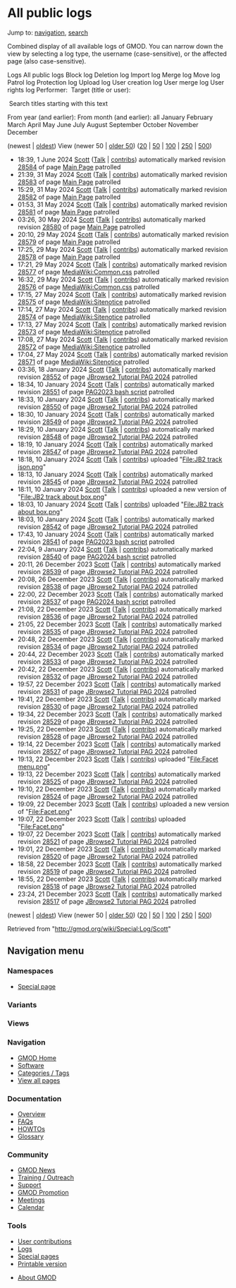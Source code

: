<div id="mw-page-base" class="noprint">

</div>

<div id="mw-head-base" class="noprint">

</div>

<div id="content" class="mw-body" role="main">

<span id="top"></span>

<div id="mw-js-message" style="display:none;">

</div>



# <span dir="auto">All public logs</span>

<div id="bodyContent">

<div id="contentSub">

</div>

<div id="jump-to-nav" class="mw-jump">

Jump to: [navigation](#mw-navigation), [search](#p-search)

</div>

<div id="mw-content-text">

Combined display of all available logs of GMOD. You can narrow down the
view by selecting a log type, the username (case-sensitive), or the
affected page (also case-sensitive).

Logs All public logs Block log Deletion log Import log Merge log Move
log Patrol log Protection log Upload log User creation log User merge
log User rights log <span style="white-space: nowrap">Performer: </span>
<span style="white-space: nowrap">Target (title or user): </span>

 Search titles starting with this text

From year (and earlier): From month (and earlier): all January February
March April May June July August September October November December

(newest \| <a
href="/mediawiki/index.php?title=Special:Log/Scott&amp;dir=prev&amp;type=&amp;user=Scott"
class="mw-lastlink" rel="last" title="Special:Log/Scott">oldest</a>)
View (newer 50 \| <a
href="/mediawiki/index.php?title=Special:Log/Scott&amp;offset=20231221232427&amp;type=&amp;user=Scott"
class="mw-nextlink" rel="next" title="Special:Log/Scott">older 50</a>)
(<a
href="/mediawiki/index.php?title=Special:Log/Scott&amp;offset=&amp;limit=20&amp;type=&amp;user=Scott"
class="mw-numlink" title="Special:Log/Scott">20</a> \| <a
href="/mediawiki/index.php?title=Special:Log/Scott&amp;offset=&amp;limit=50&amp;type=&amp;user=Scott"
class="mw-numlink" title="Special:Log/Scott">50</a> \| <a
href="/mediawiki/index.php?title=Special:Log/Scott&amp;offset=&amp;limit=100&amp;type=&amp;user=Scott"
class="mw-numlink" title="Special:Log/Scott">100</a> \| <a
href="/mediawiki/index.php?title=Special:Log/Scott&amp;offset=&amp;limit=250&amp;type=&amp;user=Scott"
class="mw-numlink" title="Special:Log/Scott">250</a> \| <a
href="/mediawiki/index.php?title=Special:Log/Scott&amp;offset=&amp;limit=500&amp;type=&amp;user=Scott"
class="mw-numlink" title="Special:Log/Scott">500</a>)

- 18:39, 1 June 2024 <a href="/wiki/User:Scott" class="mw-userlink"
  title="User:Scott">Scott</a>
  <span class="mw-usertoollinks">([Talk](/wiki/User_talk:Scott "User talk:Scott")
  \|
  [contribs](/wiki/Special:Contributions/Scott "Special:Contributions/Scott"))</span>
  automatically marked revision
  [28584](/mediawiki/index.php?title=Main_Page&oldid=28584&diff=prev "Main Page")
  of page [Main Page](/wiki/Main_Page "Main Page") patrolled
- 21:39, 31 May 2024 <a href="/wiki/User:Scott" class="mw-userlink"
  title="User:Scott">Scott</a>
  <span class="mw-usertoollinks">([Talk](/wiki/User_talk:Scott "User talk:Scott")
  \|
  [contribs](/wiki/Special:Contributions/Scott "Special:Contributions/Scott"))</span>
  automatically marked revision
  [28583](/mediawiki/index.php?title=Main_Page&oldid=28583&diff=prev "Main Page")
  of page [Main Page](/wiki/Main_Page "Main Page") patrolled
- 15:29, 31 May 2024 <a href="/wiki/User:Scott" class="mw-userlink"
  title="User:Scott">Scott</a>
  <span class="mw-usertoollinks">([Talk](/wiki/User_talk:Scott "User talk:Scott")
  \|
  [contribs](/wiki/Special:Contributions/Scott "Special:Contributions/Scott"))</span>
  automatically marked revision
  [28582](/mediawiki/index.php?title=Main_Page&oldid=28582&diff=prev "Main Page")
  of page [Main Page](/wiki/Main_Page "Main Page") patrolled
- 01:53, 31 May 2024 <a href="/wiki/User:Scott" class="mw-userlink"
  title="User:Scott">Scott</a>
  <span class="mw-usertoollinks">([Talk](/wiki/User_talk:Scott "User talk:Scott")
  \|
  [contribs](/wiki/Special:Contributions/Scott "Special:Contributions/Scott"))</span>
  automatically marked revision
  [28581](/mediawiki/index.php?title=Main_Page&oldid=28581&diff=prev "Main Page")
  of page [Main Page](/wiki/Main_Page "Main Page") patrolled
- 03:26, 30 May 2024 <a href="/wiki/User:Scott" class="mw-userlink"
  title="User:Scott">Scott</a>
  <span class="mw-usertoollinks">([Talk](/wiki/User_talk:Scott "User talk:Scott")
  \|
  [contribs](/wiki/Special:Contributions/Scott "Special:Contributions/Scott"))</span>
  automatically marked revision
  [28580](/mediawiki/index.php?title=Main_Page&oldid=28580&diff=prev "Main Page")
  of page [Main Page](/wiki/Main_Page "Main Page") patrolled
- 20:10, 29 May 2024 <a href="/wiki/User:Scott" class="mw-userlink"
  title="User:Scott">Scott</a>
  <span class="mw-usertoollinks">([Talk](/wiki/User_talk:Scott "User talk:Scott")
  \|
  [contribs](/wiki/Special:Contributions/Scott "Special:Contributions/Scott"))</span>
  automatically marked revision
  [28579](/mediawiki/index.php?title=Main_Page&oldid=28579&diff=prev "Main Page")
  of page [Main Page](/wiki/Main_Page "Main Page") patrolled
- 17:25, 29 May 2024 <a href="/wiki/User:Scott" class="mw-userlink"
  title="User:Scott">Scott</a>
  <span class="mw-usertoollinks">([Talk](/wiki/User_talk:Scott "User talk:Scott")
  \|
  [contribs](/wiki/Special:Contributions/Scott "Special:Contributions/Scott"))</span>
  automatically marked revision
  [28578](/mediawiki/index.php?title=Main_Page&oldid=28578&diff=prev "Main Page")
  of page [Main Page](/wiki/Main_Page "Main Page") patrolled
- 17:21, 29 May 2024 <a href="/wiki/User:Scott" class="mw-userlink"
  title="User:Scott">Scott</a>
  <span class="mw-usertoollinks">([Talk](/wiki/User_talk:Scott "User talk:Scott")
  \|
  [contribs](/wiki/Special:Contributions/Scott "Special:Contributions/Scott"))</span>
  automatically marked revision
  [28577](/mediawiki/index.php?title=MediaWiki:Common.css&oldid=28577&diff=prev "MediaWiki:Common.css")
  of page
  [MediaWiki:Common.css](/wiki/MediaWiki:Common.css "MediaWiki:Common.css")
  patrolled
- 16:32, 29 May 2024 <a href="/wiki/User:Scott" class="mw-userlink"
  title="User:Scott">Scott</a>
  <span class="mw-usertoollinks">([Talk](/wiki/User_talk:Scott "User talk:Scott")
  \|
  [contribs](/wiki/Special:Contributions/Scott "Special:Contributions/Scott"))</span>
  automatically marked revision
  [28576](/mediawiki/index.php?title=MediaWiki:Common.css&oldid=28576&diff=prev "MediaWiki:Common.css")
  of page
  [MediaWiki:Common.css](/wiki/MediaWiki:Common.css "MediaWiki:Common.css")
  patrolled
- 17:15, 27 May 2024 <a href="/wiki/User:Scott" class="mw-userlink"
  title="User:Scott">Scott</a>
  <span class="mw-usertoollinks">([Talk](/wiki/User_talk:Scott "User talk:Scott")
  \|
  [contribs](/wiki/Special:Contributions/Scott "Special:Contributions/Scott"))</span>
  automatically marked revision
  [28575](/mediawiki/index.php?title=MediaWiki:Sitenotice&oldid=28575&diff=prev "MediaWiki:Sitenotice")
  of page
  [MediaWiki:Sitenotice](/wiki/MediaWiki:Sitenotice "MediaWiki:Sitenotice")
  patrolled
- 17:14, 27 May 2024 <a href="/wiki/User:Scott" class="mw-userlink"
  title="User:Scott">Scott</a>
  <span class="mw-usertoollinks">([Talk](/wiki/User_talk:Scott "User talk:Scott")
  \|
  [contribs](/wiki/Special:Contributions/Scott "Special:Contributions/Scott"))</span>
  automatically marked revision
  [28574](/mediawiki/index.php?title=MediaWiki:Sitenotice&oldid=28574&diff=prev "MediaWiki:Sitenotice")
  of page
  [MediaWiki:Sitenotice](/wiki/MediaWiki:Sitenotice "MediaWiki:Sitenotice")
  patrolled
- 17:13, 27 May 2024 <a href="/wiki/User:Scott" class="mw-userlink"
  title="User:Scott">Scott</a>
  <span class="mw-usertoollinks">([Talk](/wiki/User_talk:Scott "User talk:Scott")
  \|
  [contribs](/wiki/Special:Contributions/Scott "Special:Contributions/Scott"))</span>
  automatically marked revision
  [28573](/mediawiki/index.php?title=MediaWiki:Sitenotice&oldid=28573&diff=prev "MediaWiki:Sitenotice")
  of page
  [MediaWiki:Sitenotice](/wiki/MediaWiki:Sitenotice "MediaWiki:Sitenotice")
  patrolled
- 17:08, 27 May 2024 <a href="/wiki/User:Scott" class="mw-userlink"
  title="User:Scott">Scott</a>
  <span class="mw-usertoollinks">([Talk](/wiki/User_talk:Scott "User talk:Scott")
  \|
  [contribs](/wiki/Special:Contributions/Scott "Special:Contributions/Scott"))</span>
  automatically marked revision
  [28572](/mediawiki/index.php?title=MediaWiki:Sitenotice&oldid=28572&diff=prev "MediaWiki:Sitenotice")
  of page
  [MediaWiki:Sitenotice](/wiki/MediaWiki:Sitenotice "MediaWiki:Sitenotice")
  patrolled
- 17:04, 27 May 2024 <a href="/wiki/User:Scott" class="mw-userlink"
  title="User:Scott">Scott</a>
  <span class="mw-usertoollinks">([Talk](/wiki/User_talk:Scott "User talk:Scott")
  \|
  [contribs](/wiki/Special:Contributions/Scott "Special:Contributions/Scott"))</span>
  automatically marked revision
  [28571](/mediawiki/index.php?title=MediaWiki:Sitenotice&oldid=28571&diff=prev "MediaWiki:Sitenotice")
  of page
  [MediaWiki:Sitenotice](/wiki/MediaWiki:Sitenotice "MediaWiki:Sitenotice")
  patrolled
- 03:36, 18 January 2024 <a href="/wiki/User:Scott" class="mw-userlink"
  title="User:Scott">Scott</a>
  <span class="mw-usertoollinks">([Talk](/wiki/User_talk:Scott "User talk:Scott")
  \|
  [contribs](/wiki/Special:Contributions/Scott "Special:Contributions/Scott"))</span>
  automatically marked revision
  [28552](/mediawiki/index.php?title=JBrowse2_Tutorial_PAG_2024&oldid=28552&diff=prev "JBrowse2 Tutorial PAG 2024")
  of page [JBrowse2 Tutorial PAG
  2024](/wiki/JBrowse2_Tutorial_PAG_2024 "JBrowse2 Tutorial PAG 2024")
  patrolled
- 18:34, 10 January 2024 <a href="/wiki/User:Scott" class="mw-userlink"
  title="User:Scott">Scott</a>
  <span class="mw-usertoollinks">([Talk](/wiki/User_talk:Scott "User talk:Scott")
  \|
  [contribs](/wiki/Special:Contributions/Scott "Special:Contributions/Scott"))</span>
  automatically marked revision
  [28551](/mediawiki/index.php?title=PAG2023_bash_script&oldid=28551&diff=prev "PAG2023 bash script")
  of page [PAG2023 bash
  script](/wiki/PAG2023_bash_script "PAG2023 bash script") patrolled
- 18:33, 10 January 2024 <a href="/wiki/User:Scott" class="mw-userlink"
  title="User:Scott">Scott</a>
  <span class="mw-usertoollinks">([Talk](/wiki/User_talk:Scott "User talk:Scott")
  \|
  [contribs](/wiki/Special:Contributions/Scott "Special:Contributions/Scott"))</span>
  automatically marked revision
  [28550](/mediawiki/index.php?title=JBrowse2_Tutorial_PAG_2024&oldid=28550&diff=prev "JBrowse2 Tutorial PAG 2024")
  of page [JBrowse2 Tutorial PAG
  2024](/wiki/JBrowse2_Tutorial_PAG_2024 "JBrowse2 Tutorial PAG 2024")
  patrolled
- 18:30, 10 January 2024 <a href="/wiki/User:Scott" class="mw-userlink"
  title="User:Scott">Scott</a>
  <span class="mw-usertoollinks">([Talk](/wiki/User_talk:Scott "User talk:Scott")
  \|
  [contribs](/wiki/Special:Contributions/Scott "Special:Contributions/Scott"))</span>
  automatically marked revision
  [28549](/mediawiki/index.php?title=JBrowse2_Tutorial_PAG_2024&oldid=28549&diff=prev "JBrowse2 Tutorial PAG 2024")
  of page [JBrowse2 Tutorial PAG
  2024](/wiki/JBrowse2_Tutorial_PAG_2024 "JBrowse2 Tutorial PAG 2024")
  patrolled
- 18:29, 10 January 2024 <a href="/wiki/User:Scott" class="mw-userlink"
  title="User:Scott">Scott</a>
  <span class="mw-usertoollinks">([Talk](/wiki/User_talk:Scott "User talk:Scott")
  \|
  [contribs](/wiki/Special:Contributions/Scott "Special:Contributions/Scott"))</span>
  automatically marked revision
  [28548](/mediawiki/index.php?title=JBrowse2_Tutorial_PAG_2024&oldid=28548&diff=prev "JBrowse2 Tutorial PAG 2024")
  of page [JBrowse2 Tutorial PAG
  2024](/wiki/JBrowse2_Tutorial_PAG_2024 "JBrowse2 Tutorial PAG 2024")
  patrolled
- 18:19, 10 January 2024 <a href="/wiki/User:Scott" class="mw-userlink"
  title="User:Scott">Scott</a>
  <span class="mw-usertoollinks">([Talk](/wiki/User_talk:Scott "User talk:Scott")
  \|
  [contribs](/wiki/Special:Contributions/Scott "Special:Contributions/Scott"))</span>
  automatically marked revision
  [28547](/mediawiki/index.php?title=JBrowse2_Tutorial_PAG_2024&oldid=28547&diff=prev "JBrowse2 Tutorial PAG 2024")
  of page [JBrowse2 Tutorial PAG
  2024](/wiki/JBrowse2_Tutorial_PAG_2024 "JBrowse2 Tutorial PAG 2024")
  patrolled
- 18:18, 10 January 2024 <a href="/wiki/User:Scott" class="mw-userlink"
  title="User:Scott">Scott</a>
  <span class="mw-usertoollinks">([Talk](/wiki/User_talk:Scott "User talk:Scott")
  \|
  [contribs](/wiki/Special:Contributions/Scott "Special:Contributions/Scott"))</span>
  uploaded "[File:JB2 track
  json.png](/wiki/File:JB2_track_json.png "File:JB2 track json.png")"
- 18:13, 10 January 2024 <a href="/wiki/User:Scott" class="mw-userlink"
  title="User:Scott">Scott</a>
  <span class="mw-usertoollinks">([Talk](/wiki/User_talk:Scott "User talk:Scott")
  \|
  [contribs](/wiki/Special:Contributions/Scott "Special:Contributions/Scott"))</span>
  automatically marked revision
  [28545](/mediawiki/index.php?title=JBrowse2_Tutorial_PAG_2024&oldid=28545&diff=prev "JBrowse2 Tutorial PAG 2024")
  of page [JBrowse2 Tutorial PAG
  2024](/wiki/JBrowse2_Tutorial_PAG_2024 "JBrowse2 Tutorial PAG 2024")
  patrolled
- 18:11, 10 January 2024 <a href="/wiki/User:Scott" class="mw-userlink"
  title="User:Scott">Scott</a>
  <span class="mw-usertoollinks">([Talk](/wiki/User_talk:Scott "User talk:Scott")
  \|
  [contribs](/wiki/Special:Contributions/Scott "Special:Contributions/Scott"))</span>
  uploaded a new version of "[File:JB2 track about
  box.png](/wiki/File:JB2_track_about_box.png "File:JB2 track about box.png")"
- 18:03, 10 January 2024 <a href="/wiki/User:Scott" class="mw-userlink"
  title="User:Scott">Scott</a>
  <span class="mw-usertoollinks">([Talk](/wiki/User_talk:Scott "User talk:Scott")
  \|
  [contribs](/wiki/Special:Contributions/Scott "Special:Contributions/Scott"))</span>
  uploaded "[File:JB2 track about
  box.png](/wiki/File:JB2_track_about_box.png "File:JB2 track about box.png")"
- 18:03, 10 January 2024 <a href="/wiki/User:Scott" class="mw-userlink"
  title="User:Scott">Scott</a>
  <span class="mw-usertoollinks">([Talk](/wiki/User_talk:Scott "User talk:Scott")
  \|
  [contribs](/wiki/Special:Contributions/Scott "Special:Contributions/Scott"))</span>
  automatically marked revision
  [28542](/mediawiki/index.php?title=JBrowse2_Tutorial_PAG_2024&oldid=28542&diff=prev "JBrowse2 Tutorial PAG 2024")
  of page [JBrowse2 Tutorial PAG
  2024](/wiki/JBrowse2_Tutorial_PAG_2024 "JBrowse2 Tutorial PAG 2024")
  patrolled
- 17:43, 10 January 2024 <a href="/wiki/User:Scott" class="mw-userlink"
  title="User:Scott">Scott</a>
  <span class="mw-usertoollinks">([Talk](/wiki/User_talk:Scott "User talk:Scott")
  \|
  [contribs](/wiki/Special:Contributions/Scott "Special:Contributions/Scott"))</span>
  automatically marked revision
  [28541](/mediawiki/index.php?title=PAG2023_bash_script&oldid=28541&diff=prev "PAG2023 bash script")
  of page [PAG2023 bash
  script](/wiki/PAG2023_bash_script "PAG2023 bash script") patrolled
- 22:04, 9 January 2024 <a href="/wiki/User:Scott" class="mw-userlink"
  title="User:Scott">Scott</a>
  <span class="mw-usertoollinks">([Talk](/wiki/User_talk:Scott "User talk:Scott")
  \|
  [contribs](/wiki/Special:Contributions/Scott "Special:Contributions/Scott"))</span>
  automatically marked revision
  [28540](/mediawiki/index.php?title=PAG2024_bash_script&oldid=28540&diff=prev "PAG2024 bash script")
  of page [PAG2024 bash
  script](/wiki/PAG2024_bash_script "PAG2024 bash script") patrolled
- 20:11, 26 December 2023 <a href="/wiki/User:Scott" class="mw-userlink"
  title="User:Scott">Scott</a>
  <span class="mw-usertoollinks">([Talk](/wiki/User_talk:Scott "User talk:Scott")
  \|
  [contribs](/wiki/Special:Contributions/Scott "Special:Contributions/Scott"))</span>
  automatically marked revision
  [28539](/mediawiki/index.php?title=JBrowse2_Tutorial_PAG_2024&oldid=28539&diff=prev "JBrowse2 Tutorial PAG 2024")
  of page [JBrowse2 Tutorial PAG
  2024](/wiki/JBrowse2_Tutorial_PAG_2024 "JBrowse2 Tutorial PAG 2024")
  patrolled
- 20:08, 26 December 2023 <a href="/wiki/User:Scott" class="mw-userlink"
  title="User:Scott">Scott</a>
  <span class="mw-usertoollinks">([Talk](/wiki/User_talk:Scott "User talk:Scott")
  \|
  [contribs](/wiki/Special:Contributions/Scott "Special:Contributions/Scott"))</span>
  automatically marked revision
  [28538](/mediawiki/index.php?title=JBrowse2_Tutorial_PAG_2024&oldid=28538&diff=prev "JBrowse2 Tutorial PAG 2024")
  of page [JBrowse2 Tutorial PAG
  2024](/wiki/JBrowse2_Tutorial_PAG_2024 "JBrowse2 Tutorial PAG 2024")
  patrolled
- 22:00, 22 December 2023 <a href="/wiki/User:Scott" class="mw-userlink"
  title="User:Scott">Scott</a>
  <span class="mw-usertoollinks">([Talk](/wiki/User_talk:Scott "User talk:Scott")
  \|
  [contribs](/wiki/Special:Contributions/Scott "Special:Contributions/Scott"))</span>
  automatically marked revision
  [28537](/mediawiki/index.php?title=PAG2024_bash_script&oldid=28537&diff=prev "PAG2024 bash script")
  of page [PAG2024 bash
  script](/wiki/PAG2024_bash_script "PAG2024 bash script") patrolled
- 21:08, 22 December 2023 <a href="/wiki/User:Scott" class="mw-userlink"
  title="User:Scott">Scott</a>
  <span class="mw-usertoollinks">([Talk](/wiki/User_talk:Scott "User talk:Scott")
  \|
  [contribs](/wiki/Special:Contributions/Scott "Special:Contributions/Scott"))</span>
  automatically marked revision
  [28536](/mediawiki/index.php?title=JBrowse2_Tutorial_PAG_2024&oldid=28536&diff=prev "JBrowse2 Tutorial PAG 2024")
  of page [JBrowse2 Tutorial PAG
  2024](/wiki/JBrowse2_Tutorial_PAG_2024 "JBrowse2 Tutorial PAG 2024")
  patrolled
- 21:05, 22 December 2023 <a href="/wiki/User:Scott" class="mw-userlink"
  title="User:Scott">Scott</a>
  <span class="mw-usertoollinks">([Talk](/wiki/User_talk:Scott "User talk:Scott")
  \|
  [contribs](/wiki/Special:Contributions/Scott "Special:Contributions/Scott"))</span>
  automatically marked revision
  [28535](/mediawiki/index.php?title=JBrowse2_Tutorial_PAG_2024&oldid=28535&diff=prev "JBrowse2 Tutorial PAG 2024")
  of page [JBrowse2 Tutorial PAG
  2024](/wiki/JBrowse2_Tutorial_PAG_2024 "JBrowse2 Tutorial PAG 2024")
  patrolled
- 20:48, 22 December 2023 <a href="/wiki/User:Scott" class="mw-userlink"
  title="User:Scott">Scott</a>
  <span class="mw-usertoollinks">([Talk](/wiki/User_talk:Scott "User talk:Scott")
  \|
  [contribs](/wiki/Special:Contributions/Scott "Special:Contributions/Scott"))</span>
  automatically marked revision
  [28534](/mediawiki/index.php?title=JBrowse2_Tutorial_PAG_2024&oldid=28534&diff=prev "JBrowse2 Tutorial PAG 2024")
  of page [JBrowse2 Tutorial PAG
  2024](/wiki/JBrowse2_Tutorial_PAG_2024 "JBrowse2 Tutorial PAG 2024")
  patrolled
- 20:44, 22 December 2023 <a href="/wiki/User:Scott" class="mw-userlink"
  title="User:Scott">Scott</a>
  <span class="mw-usertoollinks">([Talk](/wiki/User_talk:Scott "User talk:Scott")
  \|
  [contribs](/wiki/Special:Contributions/Scott "Special:Contributions/Scott"))</span>
  automatically marked revision
  [28533](/mediawiki/index.php?title=JBrowse2_Tutorial_PAG_2024&oldid=28533&diff=prev "JBrowse2 Tutorial PAG 2024")
  of page [JBrowse2 Tutorial PAG
  2024](/wiki/JBrowse2_Tutorial_PAG_2024 "JBrowse2 Tutorial PAG 2024")
  patrolled
- 20:42, 22 December 2023 <a href="/wiki/User:Scott" class="mw-userlink"
  title="User:Scott">Scott</a>
  <span class="mw-usertoollinks">([Talk](/wiki/User_talk:Scott "User talk:Scott")
  \|
  [contribs](/wiki/Special:Contributions/Scott "Special:Contributions/Scott"))</span>
  automatically marked revision
  [28532](/mediawiki/index.php?title=JBrowse2_Tutorial_PAG_2024&oldid=28532&diff=prev "JBrowse2 Tutorial PAG 2024")
  of page [JBrowse2 Tutorial PAG
  2024](/wiki/JBrowse2_Tutorial_PAG_2024 "JBrowse2 Tutorial PAG 2024")
  patrolled
- 19:57, 22 December 2023 <a href="/wiki/User:Scott" class="mw-userlink"
  title="User:Scott">Scott</a>
  <span class="mw-usertoollinks">([Talk](/wiki/User_talk:Scott "User talk:Scott")
  \|
  [contribs](/wiki/Special:Contributions/Scott "Special:Contributions/Scott"))</span>
  automatically marked revision
  [28531](/mediawiki/index.php?title=JBrowse2_Tutorial_PAG_2024&oldid=28531&diff=prev "JBrowse2 Tutorial PAG 2024")
  of page [JBrowse2 Tutorial PAG
  2024](/wiki/JBrowse2_Tutorial_PAG_2024 "JBrowse2 Tutorial PAG 2024")
  patrolled
- 19:41, 22 December 2023 <a href="/wiki/User:Scott" class="mw-userlink"
  title="User:Scott">Scott</a>
  <span class="mw-usertoollinks">([Talk](/wiki/User_talk:Scott "User talk:Scott")
  \|
  [contribs](/wiki/Special:Contributions/Scott "Special:Contributions/Scott"))</span>
  automatically marked revision
  [28530](/mediawiki/index.php?title=JBrowse2_Tutorial_PAG_2024&oldid=28530&diff=prev "JBrowse2 Tutorial PAG 2024")
  of page [JBrowse2 Tutorial PAG
  2024](/wiki/JBrowse2_Tutorial_PAG_2024 "JBrowse2 Tutorial PAG 2024")
  patrolled
- 19:34, 22 December 2023 <a href="/wiki/User:Scott" class="mw-userlink"
  title="User:Scott">Scott</a>
  <span class="mw-usertoollinks">([Talk](/wiki/User_talk:Scott "User talk:Scott")
  \|
  [contribs](/wiki/Special:Contributions/Scott "Special:Contributions/Scott"))</span>
  automatically marked revision
  [28529](/mediawiki/index.php?title=JBrowse2_Tutorial_PAG_2024&oldid=28529&diff=prev "JBrowse2 Tutorial PAG 2024")
  of page [JBrowse2 Tutorial PAG
  2024](/wiki/JBrowse2_Tutorial_PAG_2024 "JBrowse2 Tutorial PAG 2024")
  patrolled
- 19:25, 22 December 2023 <a href="/wiki/User:Scott" class="mw-userlink"
  title="User:Scott">Scott</a>
  <span class="mw-usertoollinks">([Talk](/wiki/User_talk:Scott "User talk:Scott")
  \|
  [contribs](/wiki/Special:Contributions/Scott "Special:Contributions/Scott"))</span>
  automatically marked revision
  [28528](/mediawiki/index.php?title=JBrowse2_Tutorial_PAG_2024&oldid=28528&diff=prev "JBrowse2 Tutorial PAG 2024")
  of page [JBrowse2 Tutorial PAG
  2024](/wiki/JBrowse2_Tutorial_PAG_2024 "JBrowse2 Tutorial PAG 2024")
  patrolled
- 19:14, 22 December 2023 <a href="/wiki/User:Scott" class="mw-userlink"
  title="User:Scott">Scott</a>
  <span class="mw-usertoollinks">([Talk](/wiki/User_talk:Scott "User talk:Scott")
  \|
  [contribs](/wiki/Special:Contributions/Scott "Special:Contributions/Scott"))</span>
  automatically marked revision
  [28527](/mediawiki/index.php?title=JBrowse2_Tutorial_PAG_2024&oldid=28527&diff=prev "JBrowse2 Tutorial PAG 2024")
  of page [JBrowse2 Tutorial PAG
  2024](/wiki/JBrowse2_Tutorial_PAG_2024 "JBrowse2 Tutorial PAG 2024")
  patrolled
- 19:13, 22 December 2023 <a href="/wiki/User:Scott" class="mw-userlink"
  title="User:Scott">Scott</a>
  <span class="mw-usertoollinks">([Talk](/wiki/User_talk:Scott "User talk:Scott")
  \|
  [contribs](/wiki/Special:Contributions/Scott "Special:Contributions/Scott"))</span>
  uploaded "[File:Facet
  menu.png](/wiki/File:Facet_menu.png "File:Facet menu.png")"
- 19:13, 22 December 2023 <a href="/wiki/User:Scott" class="mw-userlink"
  title="User:Scott">Scott</a>
  <span class="mw-usertoollinks">([Talk](/wiki/User_talk:Scott "User talk:Scott")
  \|
  [contribs](/wiki/Special:Contributions/Scott "Special:Contributions/Scott"))</span>
  automatically marked revision
  [28525](/mediawiki/index.php?title=JBrowse2_Tutorial_PAG_2024&oldid=28525&diff=prev "JBrowse2 Tutorial PAG 2024")
  of page [JBrowse2 Tutorial PAG
  2024](/wiki/JBrowse2_Tutorial_PAG_2024 "JBrowse2 Tutorial PAG 2024")
  patrolled
- 19:10, 22 December 2023 <a href="/wiki/User:Scott" class="mw-userlink"
  title="User:Scott">Scott</a>
  <span class="mw-usertoollinks">([Talk](/wiki/User_talk:Scott "User talk:Scott")
  \|
  [contribs](/wiki/Special:Contributions/Scott "Special:Contributions/Scott"))</span>
  automatically marked revision
  [28524](/mediawiki/index.php?title=JBrowse2_Tutorial_PAG_2024&oldid=28524&diff=prev "JBrowse2 Tutorial PAG 2024")
  of page [JBrowse2 Tutorial PAG
  2024](/wiki/JBrowse2_Tutorial_PAG_2024 "JBrowse2 Tutorial PAG 2024")
  patrolled
- 19:09, 22 December 2023 <a href="/wiki/User:Scott" class="mw-userlink"
  title="User:Scott">Scott</a>
  <span class="mw-usertoollinks">([Talk](/wiki/User_talk:Scott "User talk:Scott")
  \|
  [contribs](/wiki/Special:Contributions/Scott "Special:Contributions/Scott"))</span>
  uploaded a new version of
  "[File:Facet.png](/wiki/File:Facet.png "File:Facet.png")"
- 19:07, 22 December 2023 <a href="/wiki/User:Scott" class="mw-userlink"
  title="User:Scott">Scott</a>
  <span class="mw-usertoollinks">([Talk](/wiki/User_talk:Scott "User talk:Scott")
  \|
  [contribs](/wiki/Special:Contributions/Scott "Special:Contributions/Scott"))</span>
  uploaded "[File:Facet.png](/wiki/File:Facet.png "File:Facet.png")"
- 19:07, 22 December 2023 <a href="/wiki/User:Scott" class="mw-userlink"
  title="User:Scott">Scott</a>
  <span class="mw-usertoollinks">([Talk](/wiki/User_talk:Scott "User talk:Scott")
  \|
  [contribs](/wiki/Special:Contributions/Scott "Special:Contributions/Scott"))</span>
  automatically marked revision
  [28521](/mediawiki/index.php?title=JBrowse2_Tutorial_PAG_2024&oldid=28521&diff=prev "JBrowse2 Tutorial PAG 2024")
  of page [JBrowse2 Tutorial PAG
  2024](/wiki/JBrowse2_Tutorial_PAG_2024 "JBrowse2 Tutorial PAG 2024")
  patrolled
- 19:01, 22 December 2023 <a href="/wiki/User:Scott" class="mw-userlink"
  title="User:Scott">Scott</a>
  <span class="mw-usertoollinks">([Talk](/wiki/User_talk:Scott "User talk:Scott")
  \|
  [contribs](/wiki/Special:Contributions/Scott "Special:Contributions/Scott"))</span>
  automatically marked revision
  [28520](/mediawiki/index.php?title=JBrowse2_Tutorial_PAG_2024&oldid=28520&diff=prev "JBrowse2 Tutorial PAG 2024")
  of page [JBrowse2 Tutorial PAG
  2024](/wiki/JBrowse2_Tutorial_PAG_2024 "JBrowse2 Tutorial PAG 2024")
  patrolled
- 18:58, 22 December 2023 <a href="/wiki/User:Scott" class="mw-userlink"
  title="User:Scott">Scott</a>
  <span class="mw-usertoollinks">([Talk](/wiki/User_talk:Scott "User talk:Scott")
  \|
  [contribs](/wiki/Special:Contributions/Scott "Special:Contributions/Scott"))</span>
  automatically marked revision
  [28519](/mediawiki/index.php?title=JBrowse2_Tutorial_PAG_2024&oldid=28519&diff=prev "JBrowse2 Tutorial PAG 2024")
  of page [JBrowse2 Tutorial PAG
  2024](/wiki/JBrowse2_Tutorial_PAG_2024 "JBrowse2 Tutorial PAG 2024")
  patrolled
- 18:55, 22 December 2023 <a href="/wiki/User:Scott" class="mw-userlink"
  title="User:Scott">Scott</a>
  <span class="mw-usertoollinks">([Talk](/wiki/User_talk:Scott "User talk:Scott")
  \|
  [contribs](/wiki/Special:Contributions/Scott "Special:Contributions/Scott"))</span>
  automatically marked revision
  [28518](/mediawiki/index.php?title=JBrowse2_Tutorial_PAG_2024&oldid=28518&diff=prev "JBrowse2 Tutorial PAG 2024")
  of page [JBrowse2 Tutorial PAG
  2024](/wiki/JBrowse2_Tutorial_PAG_2024 "JBrowse2 Tutorial PAG 2024")
  patrolled
- 23:24, 21 December 2023 <a href="/wiki/User:Scott" class="mw-userlink"
  title="User:Scott">Scott</a>
  <span class="mw-usertoollinks">([Talk](/wiki/User_talk:Scott "User talk:Scott")
  \|
  [contribs](/wiki/Special:Contributions/Scott "Special:Contributions/Scott"))</span>
  automatically marked revision
  [28517](/mediawiki/index.php?title=JBrowse2_Tutorial_PAG_2024&oldid=28517&diff=prev "JBrowse2 Tutorial PAG 2024")
  of page [JBrowse2 Tutorial PAG
  2024](/wiki/JBrowse2_Tutorial_PAG_2024 "JBrowse2 Tutorial PAG 2024")
  patrolled

(newest \| <a
href="/mediawiki/index.php?title=Special:Log/Scott&amp;dir=prev&amp;type=&amp;user=Scott"
class="mw-lastlink" rel="last" title="Special:Log/Scott">oldest</a>)
View (newer 50 \| <a
href="/mediawiki/index.php?title=Special:Log/Scott&amp;offset=20231221232427&amp;type=&amp;user=Scott"
class="mw-nextlink" rel="next" title="Special:Log/Scott">older 50</a>)
(<a
href="/mediawiki/index.php?title=Special:Log/Scott&amp;offset=&amp;limit=20&amp;type=&amp;user=Scott"
class="mw-numlink" title="Special:Log/Scott">20</a> \| <a
href="/mediawiki/index.php?title=Special:Log/Scott&amp;offset=&amp;limit=50&amp;type=&amp;user=Scott"
class="mw-numlink" title="Special:Log/Scott">50</a> \| <a
href="/mediawiki/index.php?title=Special:Log/Scott&amp;offset=&amp;limit=100&amp;type=&amp;user=Scott"
class="mw-numlink" title="Special:Log/Scott">100</a> \| <a
href="/mediawiki/index.php?title=Special:Log/Scott&amp;offset=&amp;limit=250&amp;type=&amp;user=Scott"
class="mw-numlink" title="Special:Log/Scott">250</a> \| <a
href="/mediawiki/index.php?title=Special:Log/Scott&amp;offset=&amp;limit=500&amp;type=&amp;user=Scott"
class="mw-numlink" title="Special:Log/Scott">500</a>)

</div>

<div class="printfooter">

Retrieved from "<http://gmod.org/wiki/Special:Log/Scott>"

</div>

<div id="catlinks" class="catlinks catlinks-allhidden">

</div>

<div class="visualClear">

</div>

</div>

</div>

<div id="mw-navigation">

## Navigation menu

<div id="mw-head">



<div id="left-navigation">

<div id="p-namespaces" class="vectorTabs" role="navigation"
aria-labelledby="p-namespaces-label">

### Namespaces

- <span id="ca-nstab-special">[Special
  page](/wiki/Special:Log/Scott "This is a special page, you cannot edit the page itself")</span>

</div>

<div id="p-variants" class="vectorMenu emptyPortlet" role="navigation"
aria-labelledby="p-variants-label">

### 

### Variants[](#)

<div class="menu">

</div>

</div>

</div>

<div id="right-navigation">

<div id="p-views" class="vectorTabs emptyPortlet" role="navigation"
aria-labelledby="p-views-label">

### Views

</div>



</div>



</div>

</div>

</div>

<div id="mw-panel">

<div id="p-logo" role="banner">

<a href="/wiki/Main_Page"
style="background-image: url(http://gmod.org/images/GMOD-cogs.png);"
title="Visit the main page"></a>

</div>

<div id="p-Navigation" class="portal" role="navigation"
aria-labelledby="p-Navigation-label">

### Navigation

<div class="body">

- <span id="n-GMOD-Home">[GMOD Home](/wiki/Main_Page)</span>
- <span id="n-Software">[Software](/wiki/GMOD_Components)</span>
- <span id="n-Categories-.2F-Tags">[Categories /
  Tags](/wiki/Categories)</span>
- <span id="n-View-all-pages">[View all
  pages](/wiki/Special:AllPages)</span>

</div>

</div>

<div id="p-Documentation" class="portal" role="navigation"
aria-labelledby="p-Documentation-label">

### Documentation

<div class="body">

- <span id="n-Overview">[Overview](/wiki/Overview)</span>
- <span id="n-FAQs">[FAQs](/wiki/Category:FAQ)</span>
- <span id="n-HOWTOs">[HOWTOs](/wiki/Category:HOWTO)</span>
- <span id="n-Glossary">[Glossary](/wiki/Glossary)</span>

</div>

</div>

<div id="p-Community" class="portal" role="navigation"
aria-labelledby="p-Community-label">

### Community

<div class="body">

- <span id="n-GMOD-News">[GMOD News](/wiki/GMOD_News)</span>
- <span id="n-Training-.2F-Outreach">[Training /
  Outreach](/wiki/Training_and_Outreach)</span>
- <span id="n-Support">[Support](/wiki/Support)</span>
- <span id="n-GMOD-Promotion">[GMOD
  Promotion](/wiki/GMOD_Promotion)</span>
- <span id="n-Meetings">[Meetings](/wiki/Meetings)</span>
- <span id="n-Calendar">[Calendar](/wiki/Calendar)</span>

</div>

</div>

<div id="p-tb" class="portal" role="navigation"
aria-labelledby="p-tb-label">

### Tools

<div class="body">

- <span id="t-contributions">[User
  contributions](/wiki/Special:Contributions/Scott "A list of contributions of this user")</span>
- <span id="t-log">[Logs](/wiki/Special:Log/Scott)</span>
- <span id="t-specialpages"><a href="/wiki/Special:SpecialPages" accesskey="q"
  title="A list of all special pages [q]">Special pages</a></span>
- <span id="t-print"><a href="/mediawiki/index.php?title=Special:Log/Scott&amp;printable=yes"
  rel="alternate" accesskey="p"
  title="Printable version of this page [p]">Printable version</a></span>

</div>

</div>

</div>

</div>

<div id="footer" role="contentinfo">

- <span id="footer-places-about">[About
  GMOD](/wiki/GMOD:About "GMOD:About")</span>

<!-- -->






</div>
